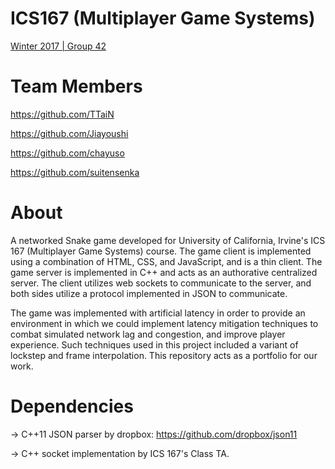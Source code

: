 # ICS167 (Multiplayer Game Systems)
[Winter 2017 | Group 42](http://www.ics.uci.edu/~rkwang/Winter_2017_ICS167/ics167coursepage.html)

# Team Members

https://github.com/TTaiN

https://github.com/Jiayoushi

https://github.com/chayuso

https://github.com/suitensenka

# About
A networked Snake game developed for University of California, Irvine's ICS 167 (Multiplayer Game Systems) course. The game client is implemented using a combination of HTML, CSS, and JavaScript, and is a thin client. The game server is implemented in C++ and acts as an authorative centralized server. The client utilizes web sockets to communicate to the server, and both sides utilize a protocol implemented in JSON to communicate. 

The game was implemented with artificial latency in order to provide an environment in which we could implement latency mitigation techniques to combat simulated network lag and congestion, and improve player experience. Such techniques used in this project included a variant of lockstep and frame interpolation. This repository acts as a portfolio for our work.

# Dependencies
-> C++11 JSON parser by dropbox: https://github.com/dropbox/json11

-> C++ socket implementation by ICS 167's Class TA.